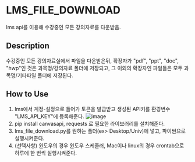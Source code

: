 # LMS_FILE_DOWNLOAD
lms api를 이용해 수강중인 모든 강의자료를 다운받음.

## Description
수강중인 모든 강의자료실에서 파일을 다운받은뒤, 확장자가 "pdf", "ppt", "doc", "hwp"인 것은 과목명/강의자료 폴더에 저장되고, 그 이외의 확장자인 파일들은 모두 과목명/기타파일 폴더에 저장된다.

## How to Use
1. lms에서 계정-설정으로 들어가 토큰을 발급받고 생성된 API키를 환경변수 "LMS_API_KEY"에 등록해준다.
![image](https://github.com/user-attachments/assets/8007c84a-fd9a-42c0-baac-dde5fbda18db)
2. pip install canvasapi, requests 로 필요한 라이브러리를 설치해준다.
3. lms_file_download.py를 원하는 폴더(ex> Desktop/Univ)에 넣고, 파이썬으로 실행시켜준다.
4. (선택사항) 윈도우의 경우 윈도우 스케줄러, Mac이나 linux의 경우 crontab으로 하루에 한 번씩 실행시켜준다.
